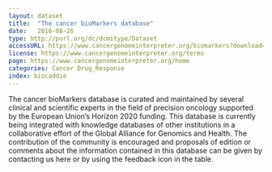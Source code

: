 ```yaml
---
layout: dataset
title:  "The cancer bioMarkers database"
date:   2016-08-26
type: http://purl.org/dc/dcmitype/Dataset
accessURL: https://www.cancergenomeinterpreter.org/biomarkers?download=tsv
license: https://www.cancergenomeinterpreter.org/terms
page: https://www.cancergenomeinterpreter.org/home
categories: Cancer Drug_Response
index: biocaddie
---
```


The cancer bioMarkers database is curated and maintained by several clinical and scientific experts in the field of precision oncology supported by the European Union’s Horizon 2020 funding. This database is currently being integrated with knowledge databases of other institutions in a collaborative effort of the Global Alliance for Genomics and Health. The contribution of the community is encouraged and proposals of edition or comments about the information contained in this database can be given by contacting us here or by using the feedback icon in the table.

